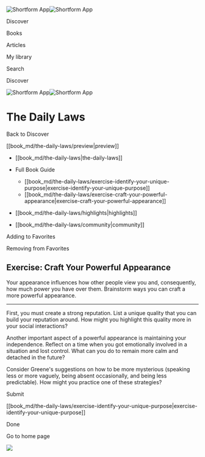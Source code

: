 ![Shortform App](/img/logo.36a2399e.svg)![Shortform App](/img/logo-dark.70c1b072.svg)

Discover

Books

Articles

My library

Search

Discover

![Shortform App](/img/logo.36a2399e.svg)![Shortform App](/img/logo-dark.70c1b072.svg)

# The Daily Laws

Back to Discover

[[book_md/the-daily-laws/preview|preview]]

  * [[book_md/the-daily-laws|the-daily-laws]]
  * Full Book Guide

    * [[book_md/the-daily-laws/exercise-identify-your-unique-purpose|exercise-identify-your-unique-purpose]]
    * [[book_md/the-daily-laws/exercise-craft-your-powerful-appearance|exercise-craft-your-powerful-appearance]]
  * [[book_md/the-daily-laws/highlights|highlights]]
  * [[book_md/the-daily-laws/community|community]]



Adding to Favorites 

Removing from Favorites 

## Exercise: Craft Your Powerful Appearance

Your appearance influences how other people view you and, consequently, how much power you have over them. Brainstorm ways you can craft a more powerful appearance.

* * *

First, you must create a strong reputation. List a unique quality that you can build your reputation around. How might you highlight this quality more in your social interactions?

Another important aspect of a powerful appearance is maintaining your independence. Reflect on a time when you got emotionally involved in a situation and lost control. What can you do to remain more calm and detached in the future?

Consider Greene's suggestions on how to be more mysterious (speaking less or more vaguely, being absent occasionally, and being less predictable). How might you practice one of these strategies?

Submit 

[[book_md/the-daily-laws/exercise-identify-your-unique-purpose|exercise-identify-your-unique-purpose]]

Done

Go to home page 

![](https://bat.bing.com/action/0?ti=56018282&Ver=2&mid=c43412bf-d264-4356-8ad1-4815c6dd650e&sid=1711133063fa11eebdec89a8b8ae3bbc&vid=171147a063fa11eea7440fcfeb230d96&vids=0&msclkid=N&pi=0&lg=en-US&sw=800&sh=600&sc=24&nwd=1&tl=Shortform%20%7C%20Book&p=https%3A%2F%2Fwww.shortform.com%2Fapp%2Fbook%2Fthe-daily-laws%2Fexercise-craft-your-powerful-appearance&r=&lt=385&evt=pageLoad&sv=1&rn=267041)
